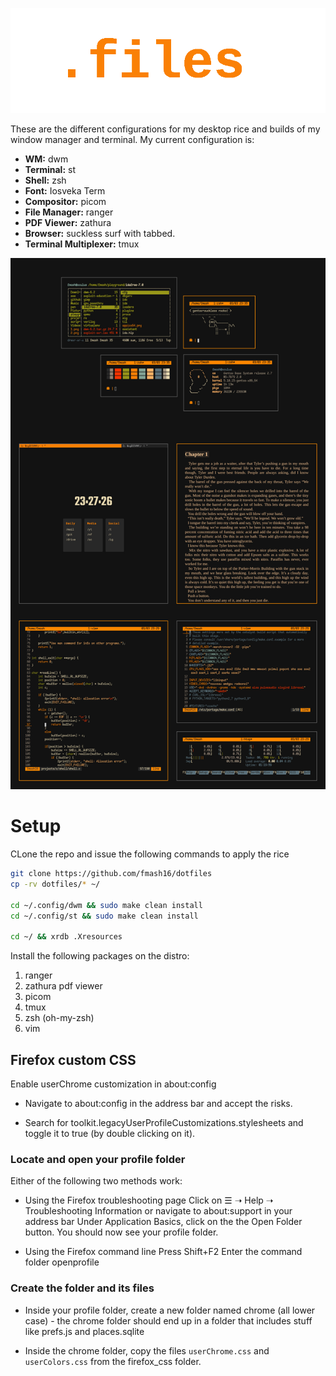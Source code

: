 <p align="center">
    <img src="dotfiles.png">
</p>

These are the different configurations for my desktop rice and builds of my window
manager and terminal. My current configuration is:

* **WM:** dwm
* **Terminal:** st
* **Shell:** zsh
* **Font:** Iosveka Term
* **Compositor:** picom
* **File Manager:** ranger
* **PDF Viewer:** zathura
* **Browser:** suckless surf with tabbed.
* **Terminal Multiplexer:** tmux

![](screenshot.jpe)

# Setup

CLone the repo and issue the following commands to apply the rice

```bash
git clone https://github.com/fmash16/dotfiles
cp -rv dotfiles/* ~/

cd ~/.config/dwm && sudo make clean install
cd ~/.config/st && sudo make clean install

cd ~/ && xrdb .Xresources
```

Install the following packages on the distro:
  1. ranger
  2. zathura pdf viewer
  3. picom
  4. tmux
  5. zsh (oh-my-zsh)
  6. vim


## Firefox custom CSS

Enable userChrome customization in about:config

* Navigate to about:config in the address bar and accept the risks.

* Search for toolkit.legacyUserProfileCustomizations.stylesheets and
  toggle it to true (by double clicking on it).

### Locate and open your profile folder

Either of the following two methods work:

* Using the Firefox troubleshooting page Click on ☰ ➝ Help ➝ Troubleshooting Information or navigate to about:support in your address bar Under Application Basics, click on the the Open Folder button. You should now see your profile folder.

* Using the Firefox command line Press Shift+F2 Enter the command folder openprofile

### Create the folder and its files

* Inside your profile folder, create a new folder named chrome (all lower case) - the chrome folder should end up in a folder that includes stuff like prefs.js and places.sqlite

* Inside the chrome folder, copy the files ```userChrome.css``` and ```userColors.css```
  from the firefox_css folder.
